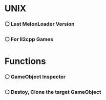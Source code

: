 # UNIX
### ⚪ Last MelonLoader Version
### ⚪ For Il2cpp Games

# Functions
### ⚪ GameObject Inspector
### ⚪ Destoy, Clone the target GameObject
